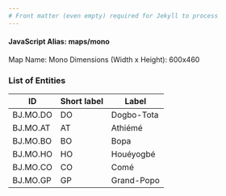 ```yaml
---
# Front matter (even empty) required for Jekyll to process
---
```


#### JavaScript Alias: maps/mono

Map Name: Mono
Dimensions (Width x Height): 600x460

### List of Entities

ID | Short label | Label
---|---|---|
BJ.MO.DO|DO|Dogbo-Tota
BJ.MO.AT|AT|Athiémé
BJ.MO.BO|BO|Bopa
BJ.MO.HO|HO|Houéyogbé
BJ.MO.CO|CO|Comé
BJ.MO.GP|GP|Grand-Popo